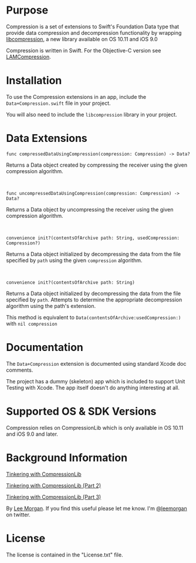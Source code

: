 Purpose
=====
Compression is a set of extensions to Swift's Foundation Data type that provide data compression and decompression functionality by wrapping [libcompression](https://developer.apple.com/library/mac/documentation/Performance/Reference/Compression/), a new library available on OS 10.11 and iOS 9.0

Compression is written in Swift. For the Objective-C version see [LAMCompression](https://github.com/leemorgan/NSData-LAMCompression).

Installation
=====
To use the Compression extensions in an app, include the `Data+Compression.swift` file in your project.

You will also need to include the `libcompression` library in your project.

Data Extensions
=====

    func compressedDataUsingCompression(compression: Compression) -> Data?
Returns a Data object created by compressing the receiver using the given compression algorithm.

<br>

    func uncompressedDataUsingCompression(compression: Compression) -> Data?
Returns a Data object by uncompressing the receiver using the given compression algorithm.

<br>

    convenience init?(contentsOfArchive path: String, usedCompression: Compression?)
Returns a Data object initialized by decompressing the data from the file specified by `path` using the given `compression` algorithm.

<br>

    convenience init?(contentsOfArchive path: String)
Returns a Data object initialized by decompressing the data from the file specified by `path`. Attempts to determine the appropriate decompression algorithm using the path's extension.

This method is equivalent to `Data(contentsOfArchive:usedCompression:)` with `nil compression`

Documentation
=====
The `Data+Compression` extension is documented using standard Xcode doc comments.

The project has a dummy (skeleton) app which is included to support Unit Testing with Xcode. The app itself doesn't do anything interesting at all.


Supported OS & SDK Versions
=====
Compression relies on CompressionLib which is only available in OS 10.11 and iOS 9.0 and later.


Background Information
=====

[Tinkering with CompressionLib](http://blog.shiftybit.net/tinkering-with-compressionlib/)

[Tinkering with CompressionLib (Part 2)](http://blog.shiftybit.net/tinkering-with-compressionlib-part-2)

[Tinkering with CompressionLib (Part 3)](http://blog.shiftybit.net/tinkering-with-compressionlib-part-3)

By [Lee Morgan](http://shiftybit.net). If you find this useful please let me know. I'm [@leemorgan](https://twitter.com/leemorgan) on twitter.


License
=====
The license is contained in the "License.txt" file.

